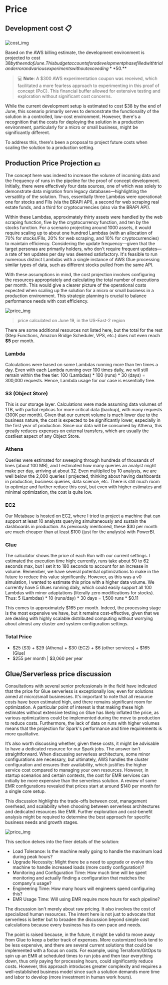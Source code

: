 # Price

## Development cost 📋

![cost_img](../assets/images/cost_01.png)

Based on the AWS billing estimate, the development environment is projected to cost $38 by the end of June. This budget accounts for a development phase filled with trial and error and various experiments without exceeding **$50.**

> 💻 **Note**: A $300 AWS experimentation coupon was received, which facilitated a more fearless approach to experimenting in this proof of concept (PoC). This financial buffer allowed for extensive testing and exploration without significant cost concerns.

While the current development setup is estimated to cost $38 by the end of June, this scenario primarily serves to demonstrate the functionality of the solution in a controlled, low-cost environment. However, there's a recognition that the costs for deploying the solution in a production environment, particularly for a micro or small business, might be significantly different.

To address this, there's been a proposal to project future costs when scaling the solution to a production setting.

## Production Price Projection 💵

The concept here was indeed to increase the volume of incoming data and the frequency of runs in the pipeline for the proof of concept development. Initially, there were effectively four data sources, one of which was solely to demonstrate data migration from legacy databases—highlighting the versatility of the solution. Thus, essentially three Lambdas were operational: one for stocks and FIIs (via the BRAPI API), a second for web scraping real estate funds, and a third for cryptocurrencies (also via the BRAPI API).

Within these Lambdas, approximately thirty assets were handled by the web scraping function, five by the cryptocurrency function, and ten by the stocks function. For a scenario projecting around 1000 assets, it would require scaling up to about one hundred Lambdas (with an allocation of 70% for stocks/FIIs, 20% for web scraping, and 10% for cryptocurrencies) to maintain efficiency. Considering the update frequency—given that the target personas are primarily holders, who don't require frequent updates—a rate of ten updates per day was deemed satisfactory. It's feasible to run numerous distinct Lambdas with a single instance of AWS Glue processing similar types of data, such as different stocks pulled from the same API.

With these assumptions in mind, the cost projection involves configuring the resources appropriately and calculating the total number of executions per month. This would give a clearer picture of the operational costs expected when scaling up the solution for a micro or small business in a production environment. This strategic planning is crucial to balance performance needs with cost efficiency.

![price_img](../assets/images/price_estimation.png)

> price calculated on June 19, in the US-East-2 region


There are some additional resources not listed here, but the total for the rest (Step Functions, Amazon Bridge Scheduler, VPS, etc.) does not even reach **$5** per month.

### Lambda

Calculations were based on some Lambdas running more than ten times a day. Even with each Lambda running over 100 times daily, we will still remain within the free tier:
100 (Lambdas) * 100 (runs) * 30 (days) = 300,000 requests. Hence, Lambda usage for our case is essentially free.

### S3 (Object Store)

This is our storage layer. Calculations were made assuming data volumes of 1TB, with partial replicas for more critical data (backup), with many requests (300K per month). Given that our current volume is much lower due to the business nature, the cost is expected to be significantly lower, especially in the first year of production. Since our data will be consumed by Athena, this greatly reduces expenses on external transfers, which are usually the costliest aspect of any Object Store.

### Athena

Queries were estimated for sweeping through hundreds of thousands of lines (about 100 MB), and I estimated how many queries an analyst might make per day, arriving at about 32. Even multiplied by 10 analysts, we are well below the 2,000 queries I projected, thinking about having dashboards in production, business queries, data science, etc. There is still much room to optimize and further reduce this cost, but even with higher estimates and minimal optimization, the cost is quite low.

### EC2

Our Metabase is hosted on EC2, where I tried to project a machine that can support at least 10 analysts querying simultaneously and sustain the dashboards in production. As previously mentioned, these $30 per month are much cheaper than at least $100 (just for the analysts) with PowerBI.

### Glue

The calculator shows the price of each Run with our current settings. I estimated the execution time high; currently, runs take about 50 to 62 seconds max, but I set it to 180 seconds to account for an increase in volume. Remember, we have several potential optimizations to make in the future to reduce this value significantly. However, as this was a v0 simulation, I wanted to estimate this price with a higher data volume. We currently have 5 Glues running daily, which could easily support all 100 Lambdas with minor adaptations (literally zero modifications for stocks). Thus:
5 (Lambdas) * 10 (runs/day) * 30 days = 1,500 runs * $0.11

This comes to approximately $165 per month. Indeed, the processing stage is the most expensive we have, but it remains cost-effective, given that we are dealing with highly scalable distributed computing without worrying about almost any cluster and system configuration settings.

### Total Price
* $25 (S3) + $29 (Athena) + $30 (EC2) + $6 (other services) + $165 (Glue)
* $255 per month | $3,060 per year

## Glue/Serverless price discussion

Consultations with several senior professionals in the field have indicated that the price for Glue serverless is exceptionally low, even for solutions aimed at micro/small businesses. It's important to note that all resource costs have been estimated high, and there remains significant room for optimization. A particular point of interest is that making these high estimates without extensive testing on Glue has likely inflated the price, as various optimizations could be implemented during the move to production to reduce costs. Furthermore, the lack of data on runs with higher volumes means that the projection for Spark's performance and time requirements is more qualitative.

It’s also worth discussing whether, given these costs, it might be advisable to have a dedicated resource for our Spark jobs. The answer isn't straightforward. When discussing serverless architecture, some minor configurations are necessary, but ultimately, AWS handles the cluster configuration and ensures their availability, which justifies the higher service cost compared to managing your own resources. However, in startup scenarios and certain contexts, the cost for EMR services can initially be more expensive than the serverless solution. A review of some EMR configurations revealed that prices start at around $140 per month for a single core setup.

This discussion highlights the trade-offs between cost, management overhead, and scalability when choosing between serverless architectures and dedicated resources like EMR. Further exploration and cost-benefit analysis might be required to determine the best approach for specific business needs and growth stages.

![price_img](../assets/images/emr_glue.png)


This section delves into the finer details of the solution:

* Load Tolerance: Is the machine really going to handle the maximum load during peak hours?
* Upgrade Necessity: Might there be a need to upgrade or evolve this machine to handle increased loads (more costly configuration)?
* Monitoring and Configuration Time: How much time will be spent monitoring and actually finding a configuration that matches the company's usage?
* Engineering Time: How many hours will engineers spend configuring this?
* EMR Usage Time: Will using EMR require more hours for each pipeline?


The discussion isn't merely about raw pricing. It also involves the cost of specialized human resources. The intent here is not just to advocate that serverless is better but to broaden the discussion beyond simple cost calculations because every business has its own pace and needs.

The point is raised because, in the future, it might be valid to move away from Glue to keep a better track of expenses. More customized tools tend to be less expensive, and there are several current solutions that could be implemented with a focus on costs. For example, using Terraform/GitOps to spin up an EMR at scheduled times to run jobs and then tear everything down, thus only paying for processing hours, could significantly reduce costs. However, this approach introduces greater complexity and requires a well-established business model since such a solution demands more time and labor to develop (more investment in human work hours).